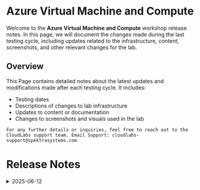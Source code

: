 # Azure Virtual Machine and Compute 

Welcome to the **Azure Virtual Machine and Compute** workshop release notes. In this page, we will document the changes made during the last testing cycle, including updates related to the infrastructure, content, screenshots, and other relevant changes for the lab.

## Overview

This Page contains detailed notes about the latest updates and modifications made after each testing cycle. It includes:

- Testing dates
- Descriptions of changes to lab infrastructure
- Updates to content or documentation
- Changes to screenshots and visuals used in the lab

`For any further details or inquiries, feel free to reach out to the CloudLabs support team. Email Support: cloudlabs-support@spektrasystems.com`

# Release Notes
<details>
  <summary>2025-06-12</summary>

### Release Date: 2025-06-12

- **Testing Date**: 2025-06-12

## Infrastructure Changes

NA

## Content Changes

The instructions have been revised for greater clarity and accuracy.

## Screenshot Updates

Screenshots have been updated to reflect the latest UI changes and enhance the overall user experience.

## Validation

NA

## Testing Notes

- **Test Validation Summary**: Validated the lab guide steps.

---
</details>
